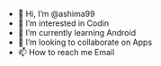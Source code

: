 - 👋 Hi, I’m @ashima99
- 👀 I’m interested in Codin
- 🌱 I’m currently learning Android 
- 💞️ I’m looking to collaborate on Apps
- 📫 How to reach me Email

<!---
ashima99/ashima99 is a ✨ special ✨ repository because its `README.md` (this file) appears on your GitHub profile.
You can click the Preview link to take a look at your changes.
--->
